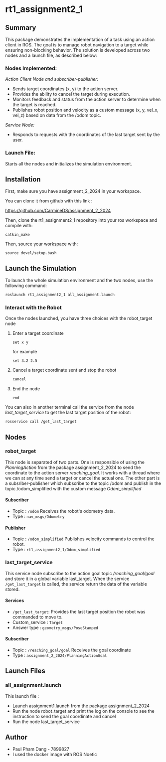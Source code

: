 # rt1_assignment2_1

## Summary

This package demonstrates the implementation of a task using an action client in ROS. The goal is to manage robot navigation to a target while ensuring non-blocking behavior. The solution is developed across two nodes and a launch file, as described below:

### Nodes Implemented:
*Action Client Node and subscriber-publisher:*

- Sends target coordinates (x, y) to the action server.
- Provides the ability to cancel the target during execution.
- Monitors feedback and status from the action server to determine when the target is reached.
- Publishes robot position and velocity as a custom message (x, y, vel_x, vel_z) based on data from the /odom topic.

*Service Node:*

- Responds to requests with the coordinates of the last target sent by the user.

### Launch File:

Starts all the nodes and initializes the simulation environment.

## Installation

First, make sure you have assignment_2_2024 in your workspace. 

You can clone it from github with this link :

https://github.com/CarmineD8/assignment_2_2024


Then, clone the rt1_assignment2_1 repository into your ros workspace and compile with:

    catkin_make

Then, source your workspace with:

    source devel/setup.bash

## Launch the Simulation

To launch the whole simulation environment and the two nodes, use the following command:

```sh
roslaunch rt1_assignment2_1 all_assignment.launch
```

### Interact with the Robot

Once the nodes launched, you have three choices with the robot_target node

1. Enter a target coordinate
    ```
    set x y
    ```
    for example
    ```
    set 3.2 2.5
    ```
2. Cancel a target coordinate sent and stop the robot
    ```sh
    cancel
    ```
3. End the node
    ```
    end
    ```

You can also in another terminal call the service from the node *last_target_service* to get the last target position of the robot:
```sh
rosservice call /get_last_target
```

## Nodes

### robot_target

This node is separated of two parts. One is responsible of using the *PlanningAction* from the package assignment_2_2024 to send the coordinate to the action server *reaching_goal*. It works with a thread where we can at any time send a target or cancel the actual one. The other part is a subsriber-publisher which subscribe to the topic /odom and publish in the topic /odom_simplified with the custom message *Odom_simplified*

#### Subscriber

- Topic : `/odom`  Receives the robot's odometry data.
- Type : `nav_msgs/Odometry`

#### Publisher

- Topic : `/odom_simplified` Publishes velocity commands to control the robot.
- Type : `rt1_assignment2_1/Odom_simplified`



### last_target_service

This service node subscribe to the action goal topic */reaching_goal/goal* and store it in a global variable last_target. When the service `/get_last_target` is called, the service return the data of the variable stored.

#### Services

- `/get_last_target`: Provides the last target position the robot was commanded to move to.
- Custom_service : `Target`
- Answer type : `geometry_msgs/PoseStamped`

#### Subscriber

- Topic : `/reaching_goal/goal`  Receives the goal coordinate
- Type : `assignment_2_2024/PlanningActionGoal`

## Launch Files

### all_assignment.launch

This launch file :

- Launch assignment1.launch from the package assignment_2_2024
- Run the node robot_target and print the log on the console to see the instruction to send the goal coordinate and cancel 
- Run the node last_target_service

## Author

- Paul Pham Dang - 7899827
- I used the docker image with ROS Noetic
